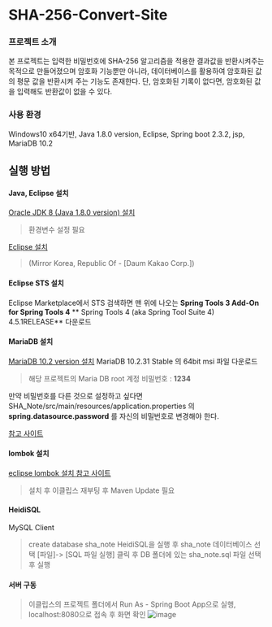 # SHA-256-Convert-Site

### 프로젝트 소개 

본 프로젝트는 입력한 비밀번호에 SHA-256 알고리즘을 적용한 결과값을 반환시켜주는 목적으로 만들어졌으며 
암호화 기능뿐만 아니라, 데이터베이스를 활용하여 암호화된 값의 평문 값을 반환시켜 주는 기능도 존재한다.
단, 암호화된 기록이 없다면, 암호화된 값을 입력해도 반환값이 없을 수 있다.


### 사용 환경 
Windows10 x64기반, Java 1.8.0 version,  Eclipse, Spring boot 2.3.2, jsp, 
MariaDB 10.2

## 실행 방법

#### Java, Eclipse 설치
[Oracle JDK 8 (Java 1.8.0 version) 설치 ](https://www.oracle.com/java/technologies/javase-jdk8-downloads.html)
> 환경변수 설정 필요 

[Eclipse  설치]([https://www.eclipse.org/downloads/download.php?file=/oomph/epp/2019-12/R/eclipse-inst-win64.exe) 
> (Mirror Korea, Republic Of - [Daum Kakao Corp.])

#### Eclipse STS 설치
Eclipse Marketplace에서 STS 검색하면 맨 위에 나오는 **Spring Tools 3 Add-On for Spring Tools 4** 
** Spring Tools 4 (aka Spring Tool Suite 4) 4.5.1RELEASE** 다운로드

#### MariaDB 설치
[MariaDB 10.2 version 설치](https://downloads.mariadb.org/mariadb/10.2.31/)
MariaDB 10.2.31 Stable 의 64bit msi 파일 다운로드 
> 해당 프로젝트의 Maria DB root 계정 비밀번호 :  **1234**

만약 비밀번호를 다른 것으로 설정하고 싶다면 SHA_Note/src/main/resources/application.properties 의  **spring.datasource.password** 를 자신의 비밀번호로 변경해야 한다.

[참고 사이트](https://javaplant.tistory.com/31)



#### lombok 설치
[eclipse lombok 설치 참고 사이트](https://dev114.tistory.com/369)
> 설치 후 이클립스 재부팅 후 Maven Update 필요 

#### HeidiSQL
MySQL Client 
> create database sha_note
HeidiSQL을 실행 후 sha_note 데이터베이스 선택
 [파일]-> [SQL 파일 실행] 클릭 후 DB 폴더에 있는 sha_note.sql 파일 선택 후 실행 
 
 #### 서버 구동
 > 이클립스의 프로젝트 폴더에서 Run As - Spring Boot App으로 실행, localhost:8080으로 접속 후 화면 확인
![image](https://user-images.githubusercontent.com/51993816/75956929-47f17f00-5efc-11ea-9c5d-b6de89226706.png)
